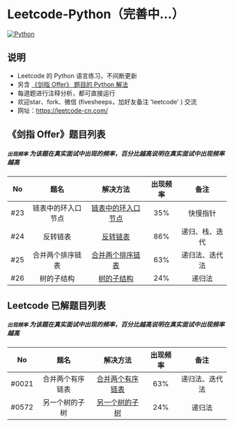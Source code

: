 # Leetcode-Python（完善中...）
[![Python](https://img.shields.io/badge/python-3.5|3.6|3.7-blue.svg)](-)



## 说明

- Leetcode 的 Python 语言练习，不间断更新
- 另含 [《剑指 Offer》 题目的 Python 解法](./《剑指%20Offer》/)
- 每道题进行注释分析，都可直接运行
- 欢迎star、fork、微信 (fivesheeps，加好友备注 'leetcode' ) 交流
- 网址：https://leetcode-cn.com/



## 《剑指 Offer》题目列表

##### `出现频率`  为该题在真实面试中出现的频率，百分比越高说明在真实面试中出现频率越高

|  No  |        题名        |                           解决方法                           | 出现频率 |      备注      |
| :--: | :----------------: | :----------------------------------------------------------: | :------: | :------------: |
| #23  | 链表中的环入口节点 | [链表中的环入口节点](./《剑指%20Offer》/23.链表中环的入口节点.py) |   35%    |    快慢指针    |
| #24  |      反转链表      |        [反转链表](./《剑指%20Offer》/24.反转链表.py)         |   86%    | 递归、栈、迭代 |
| #25  |  合并两个排序链表  | [合并两个排序链表](./《剑指%20Offer》/25.合并两个排序链表.py) |   63%    | 递归法、迭代法 |
| #26  |     树的子结构     |      [树的子结构](./《剑指%20Offer》/26.树的子结构.py)       |   24%    |     递归法     |



## Leetcode 已解题目列表

##### `出现频率`  为该题在真实面试中出现的频率，百分比越高说明在真实面试中出现频率越高

|  No   |       题名       |                       解决方法                       | 出现频率 |      备注      |
| :---: | :--------------: | :--------------------------------------------------: | :------: | :------------: |
| #0021 | 合并两个有序链表 | [合并两个有序链表](./0021.Merge-two-sorted-lists.py) |   63%    | 递归法、迭代法 |
| #0572 |  另一个树的子树  | [另一个树的子树](./0572.Subtree-of-another-tree.py)  |   24%    |     递归法     |